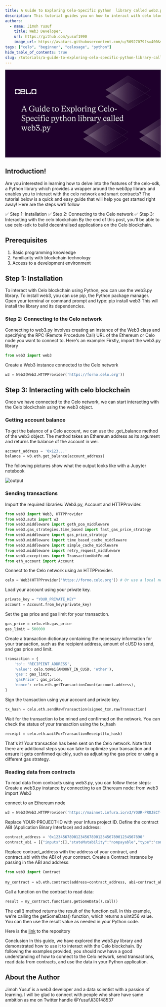 ```yaml
---
title: A Guide to Exploring Celo-Specific python  library called web3.py
description: This tutorial guides you on how to interact with celo blockchain with web3py
authors:
  - name: Jimoh Yusuf
    title: Web3 Developer,
    url: https://github.com/yusuf1990
    image_url: https://avatars.githubusercontent.com/u/56927079?s=400&v=4
tags: ["celo", "beginner", "celosage", "python"]
hide_table_of_contents: true
slug: /tutorials/a-guide-to-exploring-celo-specific-python-library-called-web3py
---
```


![header](../../src/data-tutorials/showcase/beginner/a-guide-to-exploring-celo-specific-python-library-called-web3py.png)

## Introduction!

Are you interested in learning how to delve into the features of the celo-sdk, a Python library which provides a wrapper around the web3py library and enables you to interact with the celo network and smart contracts? The tutorial below is a quick and easy guide that will help you get started right away!
Here are the steps we’ll follow
 
✅ Step 1: Installation
✅ Step 2: Connecting to the Celo network
✅ Step 3: Interacting with the celo blockchain
By the end of this post, you’ll be able to use celo-sdk to build decentralised applications on the Celo blockchain.

## Prerequisites

1. 	Basic programming knowledge
2. 	Familiarity with blockchain technology
3. 	Access to a development environment

## Step 1: Installation

To interact with Celo blockchain using Python, you can use the web3.py library. To install web3, you can use pip, the
Python package manager. Open your terminal or command prompt and type:   pip install web3
This will install the library and its dependencies.

### Step 2: Connecting to the Celo network

Connecting to web3.py involves creating an instance of the Web3 class and specifying the RPC (Remote Procedure Call) URL of the Ethereum or Celo node you want to connect to. Here's an example:
Firstly, import the web3.py library

```python
from web3 import web3
```

Create a Web3 instance connected to the Celo network
``` python
w3 = Web3(Web3.HTTPProvider('https://forno.celo.org'))
```
  
## Step 3: Interacting with celo blockchain

Once we have connected to the Celo network, we can start interacting with the Celo blockchain using the web3 object. 	

### Getting account balance

To get the balance of a Celo account, we can use the .get_balance method of the web3 object. The method takes an Ethereum address as its argument and returns the balance of the account in wei.

```python
account_address = '0x123...'
balance = w3.eth.get_balance(account_address)
```
The following pictures show what the output looks like with a Jupyter notebook

![output](/image/celo11.png)

### Sending transactions

Import the required libraries: Web3.py, Account and HTTPProvider.

``` python
from web3 import Web3, HTTPProvider
from web3.auto import w3
from web3.middleware import geth_poa_middleware
from web3.gas_strategies.time_based import fast_gas_price_strategy
from web3.middleware import gas_price_strategy
from web3.middleware import time_based_cache_middleware
from web3.middleware import simple_cache_middleware
from web3.middleware import retry_request_middleware
from web3.exceptions import TransactionNotFound
from eth_account import Account
```


 
Connect to the Celo network using an HTTPProvider.

```python
celo = Web3(HTTPProvider('https://forno.celo.org')) # Or use a local node
```
Load your account using your private key.

``` python
private_key = "YOUR_PRIVATE_KEY"
account = Account.from_key(private_key)
```
Set the gas price and gas limit for your transaction.

``` python
gas_price = celo.eth.gas_price
gas_limit = 500000
```

Create a transaction dictionary containing the necessary information for your transaction, such as the recipient address, amount of cUSD to send, and gas price and limit.

```python
transaction = {
    'to': 'RECIPIENT_ADDRESS',
    'value': celo.toWei(AMOUNT_IN_CUSD, 'ether'),
    'gas': gas_limit,
    'gasPrice': gas_price,
    'nonce': celo.eth.getTransactionCount(account.address),
}
```

Sign the transaction using your account and private key.

```python
tx_hash = celo.eth.sendRawTransaction(signed_txn.rawTransaction)
```

Wait for the transaction to be mined and confirmed on the network. You can check the status of your transaction using the tx_hash

``` python
receipt = celo.eth.waitForTransactionReceipt(tx_hash)
```

That's it! Your transaction has been sent on the Celo network. Note that there are additional steps you can take to optimize your transaction and ensure it gets confirmed quickly, such as adjusting the gas price or using a different gas strategy.

### Reading data from contracts

To read data from contracts using web3.py, you can follow these steps:
Create a web3.py instance by connecting to an Ethereum node:
from web3 import Web3

connect to an Ethereum node

```python
w3 = Web3(Web3.HTTPProvider('https://mainnet.infura.io/v3/YOUR-PROJECT-ID'))
```
Replace YOUR-PROJECT-ID with your Infura project ID. Define the contract ABI (Application Binary Interface) and address:

```python
contract_address = '0x1234567890123456789012345678901234567890'
contract_abi = [{"inputs":[],"stateMutability":"nonpayable","type":"constructor"},{"inputs":[],"name":"getSomeData","outputs":[{"internalType":"uint256","name":"","type":"uint256"}],"stateMutability":"view","type":"function"}]
```

Replace contract_address with the address of your contract, and contract_abi with the ABI of your contract. 
Create a Contract instance by passing in the ABI and address:

```python
from web3 import Contract

my_contract = w3.eth.contract(address=contract_address, abi=contract_abi)
```

Call a function on the contract to read data:

```python
result = my_contract.functions.getSomeData().call()
```

The call() method returns the result of the function call. In this example, we're calling the getSomeData() function, which returns a uint256 value.
You can then use the result value as needed in your Python code.

Here is the [link](https://github.com/yusuf1990/CeloDapp/tree/main) to the repository
 
Conclusion
In this guide, we have explored the web3.py library and demonstrated how to use it to interact with the Celo blockchain. By following the examples provided, you should now have a good understanding of how to connect to the Celo network, send transactions, read data from contracts, and use the data in your Python application.

## About the Author
Jimoh Yusuf is a web3 developer and a data scientist with a passion of learning. I will be glad to connect with people who share have same ambition as me on Twitter handle @YusufJi30148537

